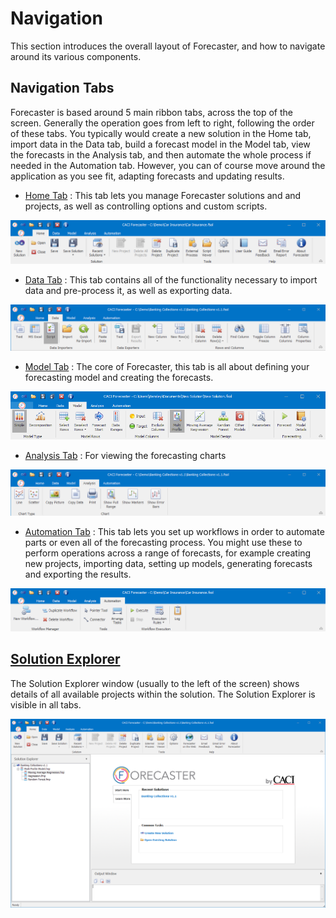 # Navigation

This section introduces the overall layout of Forecaster, and how to navigate around its various components.

## Navigation Tabs
Forecaster is based around 5 main ribbon tabs, across the top of the screen. Generally the operation goes from left to right, following the order of these tabs. You typically would create a new solution in the Home tab, import data in the Data tab, build a forecast model in the Model tab, view the forecasts in the Analysis tab, and then automate the whole process if needed in the Automation tab. However, you can of course move around the application as you see fit, adapting forecasts and updating results.  



* [Home Tab](/reference/Home/Home.md) : This tab lets you manage Forecaster solutions and and projects, as well as controlling options and custom scripts. 

<!-- TO DO: Update image -->
![Home Tab](imgs/HomeTab.png)


* [Data Tab](/reference/Data/Data.md) : This tab contains all of the functionality necessary to import data and pre-process it, as well as exporting data.

![Data Tab](imgs/DataTab.png)


* [Model Tab](/reference/Forecasting/Forecasting-Overview.md) : The core of Forecaster, this tab is all about defining your forecasting model and creating the forecasts.

![Model Tab](imgs/ModelTab.png)


* [Analysis Tab](/reference/Analysis/Analysis.md) : For viewing the forecasting charts

![Analysis Tab](imgs/AnalysisTab.png)

* [Automation Tab](/reference/Automation/Automation.md) : This tab lets you set up workflows in order to automate parts or even all of the forecasting process. You might use these to perform operations across a range of forecasts, for example creating new projects, importing data, setting up models, generating forecasts and exporting the results.

![Automation Tab](imgs/AutomationTab.png)



## [Solution Explorer](/getting-started/Solution.md)
The Solution Explorer window (usually to the left of the screen) shows details of all available projects within the solution. The Solution Explorer is visible in all tabs.

![Forecaster](imgs/ForecasterMainScreen.png)


